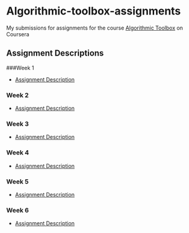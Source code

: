 # Algorithmic-toolbox-assignments
My submissions for assignments for the course [Algorithmic Toolbox](https://www.coursera.org/learn/algorithmic-toolbox) on Coursera

## Assignment Descriptions

###Week 1
* [Assignment Description](https://github.com/anshul-garg2299/Algorithmic-toolbox-assignments/blob/master/week1_programming_challenges/week1_programming_challenges.pdf)

### Week 2
* [Assignment Description](https://github.com/anshul-garg2299/Algorithmic-toolbox-assignments/blob/master/week2_algorithmic_warmup/week2_algorithmic_warmup.pdf)

### Week 3
* [Assignment Description](https://github.com/anshul-garg2299/Algorithmic-toolbox-assignments/blob/master/week3_greedy_algorithms/week3_greedy_algorithms.pdf)

### Week 4
* [Assignment Description](https://github.com/anshul-garg2299/Algorithmic-toolbox-assignments/blob/master/week4_divide_and_conquer/week4_divide_and_conquer.pdf)

### Week 5
* [Assignment Description](https://github.com/anshul-garg2299/Algorithmic-toolbox-assignments/blob/master/week5_dynamic_programming1/week5_dynamic_programming1.pdf)

### Week 6
* [Assignment Description](https://github.com/anshul-garg2299/Algorithmic-toolbox-assignments/blob/master/week6_dynamic_programming2/week6_dynamic_programming2.pdf)

